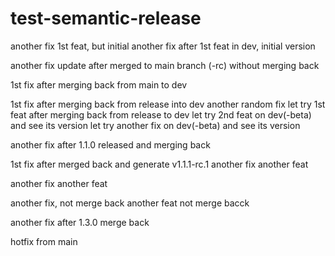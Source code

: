 # test-semantic-release
another fix
1st feat, but initial
another fix after 1st feat in dev, initial version

another fix update after merged to main branch (-rc) without merging back

1st fix after merging back from main to dev

1st fix after merging back from release into dev
another random fix
let try 1st feat after merging back from release to dev
let try 2nd feat on dev(-beta) and see its version
let try another fix on dev(-beta) and see its version

another fix after 1.1.0 released and merging back

1st fix after merged back and generate v1.1.1-rc.1
another fix
another feat

another fix
another feat

another fix, not merge back
another feat not merge bacck

another fix after 1.3.0 merge back

hotfix from main
